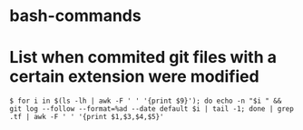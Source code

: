 # bash-commands

# List when commited git files with a certain extension were modified
````
$ for i in $(ls -lh | awk -F ' ' '{print $9}'); do echo -n "$i " && git log --follow --format=%ad --date default $i | tail -1; done | grep .tf | awk -F ' ' '{print $1,$3,$4,$5}'
